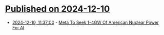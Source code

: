 # [Published on 2024-12-10](index.md)

* [2024-12-10, 11:37:00](https://soylentnews.org/article.pl?sid=24/12/09/1949223&from=rss) - [Meta To Seek 1-4GW Of American Nuclear Power For AI](https://soylentnews.org/article.pl?sid=24/12/09/1949223&from=rss)
